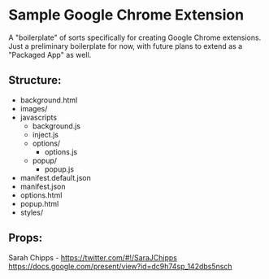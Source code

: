 Sample Google Chrome Extension
========

A "boilerplate" of sorts specifically for creating Google Chrome extensions. Just a preliminary boilerplate for now, with future plans to extend as a "Packaged App" as well.

Structure:
--------

*   background.html
*   images/
*   javascripts
    * background.js
    * inject.js
    * options/
        * options.js
    * popup/
        * popup.js
*   manifest.default.json
*   manifest.json
*   options.html
*   popup.html
*   styles/

Props:
--------

Sarah Chipps - https://twitter.com/#!/SaraJChipps
https://docs.google.com/present/view?id=dc9h74sp_142dbs5nsch
